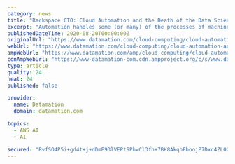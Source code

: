 ```yaml
---
category: news
title: "Rackspace CTO: Cloud Automation and the Death of the Data Scientist"
excerpt: "Automation handles some (or many) of the processes of machine learning. Next-gen applications like AWS's SageMaker Studio facilitate this by offering a cloud-based, intuitive visual interface that democratizes the act of data mining. Does this spell the ..."
publishedDateTime: 2020-08-20T00:00:00Z
originalUrl: "https://www.datamation.com/cloud-computing/cloud-automation-and-the-death-of-the-data-scientist.html"
webUrl: "https://www.datamation.com/cloud-computing/cloud-automation-and-the-death-of-the-data-scientist.html"
ampWebUrl: "https://www.datamation.com/amp/cloud-computing/cloud-automation-and-the-death-of-the-data-scientist.html"
cdnAmpWebUrl: "https://www-datamation-com.cdn.ampproject.org/c/s/www.datamation.com/amp/cloud-computing/cloud-automation-and-the-death-of-the-data-scientist.html"
type: article
quality: 24
heat: 24
published: false

provider:
  name: Datamation
  domain: datamation.com

topics:
  - AWS AI
  - AI

secured: "RvfSO4P5i+gd4t+j+dDmP93lVEPtSPhwCl3fh+7BK8AkqhFboojP7Dxc4ZL02ixWLNEzMrQ8szIY4vCm2qVTjSTpyOwmXdOQcIu2xTjQTyKLzWUofgH+pve0GNdGqw58PPN+rizoEaGPFMIWVfAXOqJyCC7rIbz6WG6fIiOg8pFb+bcZACTJ0ooTdeAYOdB7luTHuxYMihH8P0ilSsYhHrEtVDoE5RFLk+Rwe+6dNP7HVA6mw5E8/PWdgZW3JnS14hCb59A1n/taiMZ0uXAoR1v8jqy5TSnwKghrXEDtt1J5eQVooMTncRYPomC8fd6F4yTquPvx0UsFGQEhQNjydQ==;kXwmxthSitZLRCS1U2Ryzw=="
---
```


